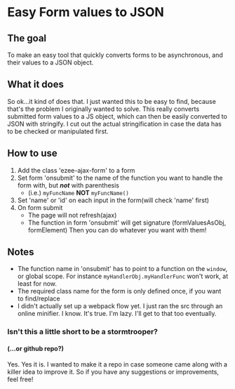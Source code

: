 # Easy Form values to JSON
## The goal 
To make an easy tool that quickly converts forms to be asynchronous, and their values to a JSON object.

## What it does
So ok...it kind of does that. I just wanted this to be easy to find, because that's the problem I originally wanted to solve. 
This really converts submitted form values to a JS object, which can then be easily converted to JSON with stringify. 
I cut out the actual stringification in case the data has to be checked or manipulated first.

## How to use
1. Add the class 'ezee-ajax-form' to a form
2. Set form 'onsubmit' to the name of the function you want to handle the form with, but **_not_** with parenthesis
    * (i.e.) `myFuncName` **NOT** `myFuncName()`
3. Set 'name' or 'id' on each input in the form(will check 'name' first)
4. On form submit
    * The page will not refresh(ajax)
    * The function in form 'onsubmit' will get signature (formValuesAsObj, formElement)
Then you can do whatever you want with them!

## Notes
* The function name in 'onsubmit' has to point to a function on the `window`, or global scope. For instance `myHandlerObj.myHandlerFunc` won't work, at least for now.
* The required class name for the form is only defined once, if you want to find/replace
* I didn't actually set up a webpack flow yet. I just ran the src through an online minifier. I know. It's true. I'm lazy. I'll get to that too eventually. 

### Isn't this a little short to be a stormtrooper?
#### (...or github repo?)
Yes. Yes it is. 
I wanted to make it a repo in case someone came along with a killer idea to improve it.
So if you have any suggestions or improvements, feel free!
